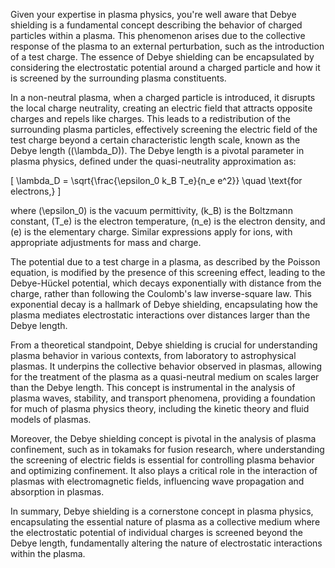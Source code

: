 Given your expertise in plasma physics, you're well aware that Debye shielding is a fundamental concept describing the behavior of charged particles within a plasma. This phenomenon arises due to the collective response of the plasma to an external perturbation, such as the introduction of a test charge. The essence of Debye shielding can be encapsulated by considering the electrostatic potential around a charged particle and how it is screened by the surrounding plasma constituents.

In a non-neutral plasma, when a charged particle is introduced, it disrupts the local charge neutrality, creating an electric field that attracts opposite charges and repels like charges. This leads to a redistribution of the surrounding plasma particles, effectively screening the electric field of the test charge beyond a certain characteristic length scale, known as the Debye length (\(\lambda_D\)). The Debye length is a pivotal parameter in plasma physics, defined under the quasi-neutrality approximation as:

\[
\lambda_D = \sqrt{\frac{\epsilon_0 k_B T_e}{n_e e^2}} \quad \text{for electrons,}
\]

where \(\epsilon_0\) is the vacuum permittivity, \(k_B\) is the Boltzmann constant, \(T_e\) is the electron temperature, \(n_e\) is the electron density, and \(e\) is the elementary charge. Similar expressions apply for ions, with appropriate adjustments for mass and charge.

The potential due to a test charge in a plasma, as described by the Poisson equation, is modified by the presence of this screening effect, leading to the Debye-Hückel potential, which decays exponentially with distance from the charge, rather than following the Coulomb's law inverse-square law. This exponential decay is a hallmark of Debye shielding, encapsulating how the plasma mediates electrostatic interactions over distances larger than the Debye length.

From a theoretical standpoint, Debye shielding is crucial for understanding plasma behavior in various contexts, from laboratory to astrophysical plasmas. It underpins the collective behavior observed in plasmas, allowing for the treatment of the plasma as a quasi-neutral medium on scales larger than the Debye length. This concept is instrumental in the analysis of plasma waves, stability, and transport phenomena, providing a foundation for much of plasma physics theory, including the kinetic theory and fluid models of plasmas.

Moreover, the Debye shielding concept is pivotal in the analysis of plasma confinement, such as in tokamaks for fusion research, where understanding the screening of electric fields is essential for controlling plasma behavior and optimizing confinement. It also plays a critical role in the interaction of plasmas with electromagnetic fields, influencing wave propagation and absorption in plasmas.

In summary, Debye shielding is a cornerstone concept in plasma physics, encapsulating the essential nature of plasma as a collective medium where the electrostatic potential of individual charges is screened beyond the Debye length, fundamentally altering the nature of electrostatic interactions within the plasma.
